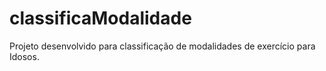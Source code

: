 # classificaModalidade

Projeto desenvolvido para classificação de modalidades de exercício para Idosos.